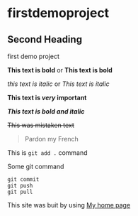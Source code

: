 # firstdemoproject

## Second Heading

first demo project

**This text is bold** or __This text is bold__

*this text is italic* or _This text is italic_

**This text is _very_ important**

***This text is bold and italic***

~~This was mistaken text~~

> Pardon my French

This is ``git add .`` command

Some git command
```
git commit
git push
git pull
```

This site was buit by using [My home page](http://google.com)
